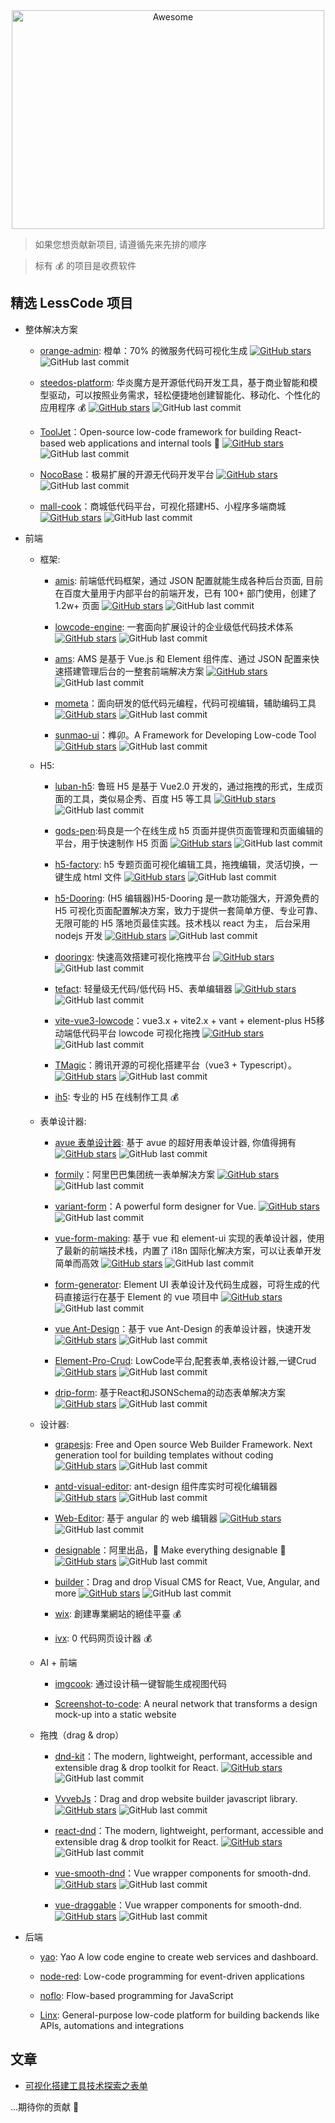 <div align="center">
  <img width="500" height="350" src="./logo.svg" alt="Awesome">
</div>

> 如果您想贡献新项目, 请遵循先来先排的顺序

> 标有 💰 的项目是收费软件

## 精选 LessCode 项目

- 整体解决方案

  - [orange-admin](https://gitee.com/orangeform/orange-admin): 橙单：70% 的微服务代码可视化生成 [![GitHub stars](https://img.shields.io/github/stars/orange-form/orange-admin)](https://github.com/orange-form/orange-admin) ![GitHub last commit](https://img.shields.io/github/last-commit/orange-form/orange-admin?label=%E6%9C%80%E5%90%8E%E6%9B%B4%E6%96%B0%E6%97%B6%E9%97%B4)

  - [steedos-platform](https://github.com/steedos/steedos-platform/): 华炎魔方是开源低代码开发工具，基于商业智能和模型驱动，可以按照业务需求，轻松便捷地创建智能化、移动化、个性化的应用程序 💰 [![GitHub stars](https://img.shields.io/github/stars/steedos/steedos-platform)](https://github.com/steedos/steedos-platform) ![GitHub last commit](https://img.shields.io/github/last-commit/steedos/steedos-platform?label=%E6%9C%80%E5%90%8E%E6%9B%B4%E6%96%B0%E6%97%B6%E9%97%B4)

  - [ToolJet](https://github.com/ToolJet/ToolJet)：Open-source low-code framework for building React-based web applications and internal tools 🚀 [![GitHub stars](https://img.shields.io/github/stars/ToolJet/ToolJet)](https://github.com/ToolJet/ToolJet) ![GitHub last commit](https://img.shields.io/github/last-commit/ToolJet/ToolJet?label=%E6%9C%80%E5%90%8E%E6%9B%B4%E6%96%B0%E6%97%B6%E9%97%B4)

  - [NocoBase](https://cn.nocobase.com/)：极易扩展的开源无代码开发平台 [![GitHub stars](https://img.shields.io/github/stars/nocobase/nocobase)](https://github.com/nocobase/nocobase) ![GitHub last commit](https://img.shields.io/github/last-commit/nocobase/nocobase?label=%E6%9C%80%E5%90%8E%E6%9B%B4%E6%96%B0%E6%97%B6%E9%97%B4)

  - [mall-cook](https://github.com/wangyuan389/mall-cook)：商城低代码平台，可视化搭建H5、小程序多端商城 [![GitHub stars](https://img.shields.io/github/stars/wangyuan389/mall-cook)](https://github.com/wangyuan389/mall-cook) ![GitHub last commit](https://img.shields.io/github/last-commit/wangyuan389/mall-cook?label=%E6%9C%80%E5%90%8E%E6%9B%B4%E6%96%B0%E6%97%B6%E9%97%B4)

- 前端

  - 框架:

    - [amis](https://github.com/baidu/amis): 前端低代码框架，通过 JSON 配置就能生成各种后台页面, 目前在百度大量用于内部平台的前端开发，已有 100+ 部门使用，创建了 1.2w+ 页面 [![GitHub stars](https://img.shields.io/github/stars/baidu/amis)](https://github.com/baidu/amis) ![GitHub last commit](https://img.shields.io/github/last-commit/baidu/amis?label=%E6%9C%80%E5%90%8E%E6%9B%B4%E6%96%B0%E6%97%B6%E9%97%B4)

    - [lowcode-engine](https://github.com/alibaba/lowcode-engine): 一套面向扩展设计的企业级低代码技术体系 [![GitHub stars](https://img.shields.io/github/stars/alibaba/lowcode-engine)](https://github.com/alibaba/lowcode-engine) ![GitHub last commit](https://img.shields.io/github/last-commit/alibaba/lowcode-engine?label=%E6%9C%80%E5%90%8E%E6%9B%B4%E6%96%B0%E6%97%B6%E9%97%B4)

    - [ams](https://github.com/vipshop/ams): AMS 是基于 Vue.js 和 Element 组件库、通过 JSON 配置来快速搭建管理后台的一整套前端解决方案 [![GitHub stars](https://img.shields.io/github/stars/vipshop/ams)](https://github.com/vipshop/ams) ![GitHub last commit](https://img.shields.io/github/last-commit/vipshop/ams?label=%E6%9C%80%E5%90%8E%E6%9B%B4%E6%96%B0%E6%97%B6%E9%97%B4)

    - [mometa](https://github.com/imcuttle/mometa)：面向研发的低代码元编程，代码可视编辑，辅助编码工具 [![GitHub stars](https://img.shields.io/github/stars/imcuttle/mometa)](https://github.com/imcuttle/mometa) ![GitHub last commit](https://img.shields.io/github/last-commit/imcuttle/mometa?label=%E6%9C%80%E5%90%8E%E6%9B%B4%E6%96%B0%E6%97%B6%E9%97%B4)

    - [sunmao-ui](https://github.com/smartxworks/sunmao-ui)：榫卯。A Framework for Developing Low-code Tool [![GitHub stars](https://img.shields.io/github/stars/smartxworks/sunmao-ui)](https://github.com/smartxworks/sunmao-ui) ![GitHub last commit](https://img.shields.io/github/last-commit/smartxworks/sunmao-ui?label=%E6%9C%80%E5%90%8E%E6%9B%B4%E6%96%B0%E6%97%B6%E9%97%B4)


  - H5:

    - [luban-h5](https://github.com/ly525/luban-h5): 鲁班 H5 是基于 Vue2.0 开发的，通过拖拽的形式，生成页面的工具，类似易企秀、百度 H5 等工具 [![GitHub stars](https://img.shields.io/github/stars/ly525/luban-h5)](https://github.com/ly525/luban-h5) ![GitHub last commit](https://img.shields.io/github/last-commit/vipshop/ams?label=%E6%9C%80%E5%90%8E%E6%9B%B4%E6%96%B0%E6%97%B6%E9%97%B4)
    
    - [gods-pen](https://github.com/ymm-tech/gods-pen):码良是一个在线生成 h5 页面并提供页面管理和页面编辑的平台，用于快速制作 H5 页面 [![GitHub stars](https://img.shields.io/github/stars/ymm-tech/gods-pen)](https://github.com/ymm-tech/gods-pen) ![GitHub last commit](https://img.shields.io/github/last-commit/ymm-tech/gods-pen?label=%E6%9C%80%E5%90%8E%E6%9B%B4%E6%96%B0%E6%97%B6%E9%97%B4)

    - [h5-factory](https://github.com/yangyuji/h5-factory): h5 专题页面可视化编辑工具，拖拽编辑，灵活切换，一键生成 html 文件 [![GitHub stars](https://img.shields.io/github/stars/yangyuji/h5-factory)](https://github.com/yangyuji/h5-factory) ![GitHub last commit](https://img.shields.io/github/last-commit/yangyuji/h5-factory?label=%E6%9C%80%E5%90%8E%E6%9B%B4%E6%96%B0%E6%97%B6%E9%97%B4)

    - [h5-Dooring](https://github.com/MrXujiang/h5-Dooring): (H5 编辑器)H5-Dooring 是一款功能强大，开源免费的 H5 可视化页面配置解决方案，致力于提供一套简单方便、专业可靠、无限可能的 H5 落地页最佳实践。技术栈以 react 为主， 后台采用 nodejs 开发 [![GitHub stars](https://img.shields.io/github/stars/MrXujiang/h5-Dooring)](https://github.com/MrXujiang/h5-Dooring) ![GitHub last commit](https://img.shields.io/github/last-commit/MrXujiang/h5-Dooring?label=%E6%9C%80%E5%90%8E%E6%9B%B4%E6%96%B0%E6%97%B6%E9%97%B4)

    - [dooringx](https://github.com/H5-Dooring/dooringx): 快速高效搭建可视化拖拽平台 [![GitHub stars](https://img.shields.io/github/stars/H5-Dooring/dooringx)](https://github.com/MrXujiangH5-Dooring/dooringx) ![GitHub last commit](https://img.shields.io/github/last-commit/H5-Dooring/dooringx?label=%E6%9C%80%E5%90%8E%E6%9B%B4%E6%96%B0%E6%97%B6%E9%97%B4)

    - [tefact](https://github.com/staringos/tefact): 轻量级无代码/低代码 H5、表单编辑器 [![GitHub stars](https://img.shields.io/github/stars/staringos/tefact)](https://github.com/staringos/tefact) ![GitHub last commit](https://img.shields.io/github/last-commit/staringos/tefact?label=%E6%9C%80%E5%90%8E%E6%9B%B4%E6%96%B0%E6%97%B6%E9%97%B4)

    - [vite-vue3-lowcode](https://github.com/buqiyuan/vite-vue3-lowcode)：vue3.x + vite2.x + vant + element-plus H5移动端低代码平台 lowcode 可视化拖拽 [![GitHub stars](https://img.shields.io/github/stars/buqiyuan/vite-vue3-lowcode)](https://github.com/buqiyuan/vite-vue3-lowcode) ![GitHub last commit](https://img.shields.io/github/last-commit/buqiyuan/vite-vue3-lowcode?label=%E6%9C%80%E5%90%8E%E6%9B%B4%E6%96%B0%E6%97%B6%E9%97%B4)

    - [TMagic](https://github.com/Tencent/tmagic-editor)：腾讯开源的可视化搭建平台（vue3 + Typescript）。 [![GitHub stars](https://img.shields.io/github/stars/Tencent/tmagic-editor)](https://github.com/Tencent/tmagic-editor) ![GitHub last commit](https://img.shields.io/github/last-commit/Tencent/tmagic-editor?label=%E6%9C%80%E5%90%8E%E6%9B%B4%E6%96%B0%E6%97%B6%E9%97%B4)

    - [ih5](http://www.ih5.cn/editor3): 专业的 H5 在线制作工具 💰

  - 表单设计器:

    - [avue 表单设计器](https://github.com/sscfaith/avue-form-design): 基于 avue 的超好用表单设计器, 你值得拥有 [![GitHub stars](https://img.shields.io/github/stars/sscfaith/avue-form-design)](https://github.com/sscfaith/avue-form-design)  ![GitHub last commit](https://img.shields.io/github/last-commit/sscfaith/avue-form-design?label=%E6%9C%80%E5%90%8E%E6%9B%B4%E6%96%B0%E6%97%B6%E9%97%B4)

    - [formily](https://github.com/alibaba/formily)：阿里巴巴集团统一表单解决方案 [![GitHub stars](https://img.shields.io/github/stars/alibaba/formily)](https://github.com/alibaba/formily) ![GitHub last commit](https://img.shields.io/github/last-commit/alibaba/formily?label=%E6%9C%80%E5%90%8E%E6%9B%B4%E6%96%B0%E6%97%B6%E9%97%B4)

    - [variant-form](https://github.com/vform666/variant-form)：A powerful form designer for Vue. [![GitHub stars](https://img.shields.io/github/stars/vform666/variant-form)](https://github.com/vform666/variant-form) ![GitHub last commit](https://img.shields.io/github/last-commit/vform666/variant-form?label=%E6%9C%80%E5%90%8E%E6%9B%B4%E6%96%B0%E6%97%B6%E9%97%B4)

    - [vue-form-making](https://github.com/GavinZhuLei/vue-form-making): 基于 vue 和 element-ui 实现的表单设计器，使用了最新的前端技术栈，内置了 i18n 国际化解决方案，可以让表单开发简单而高效 [![GitHub stars](https://img.shields.io/github/stars/GavinZhuLei/vue-form-making)](https://github.com/GavinZhuLei/vue-form-making) ![GitHub last commit](https://img.shields.io/github/last-commit/GavinZhuLei/vue-form-making?label=%E6%9C%80%E5%90%8E%E6%9B%B4%E6%96%B0%E6%97%B6%E9%97%B4)

    - [form-generator](https://github.com/JakHuang/form-generator): Element UI 表单设计及代码生成器，可将生成的代码直接运行在基于 Element 的 vue 项目中 [![GitHub stars](https://img.shields.io/github/stars/JakHuang/form-generator)](https://github.com/JakHuang/form-generator) ![GitHub last commit](https://img.shields.io/github/last-commit/JakHuang/form-generator?label=%E6%9C%80%E5%90%8E%E6%9B%B4%E6%96%B0%E6%97%B6%E9%97%B4)

    - [vue Ant-Design](https://github.com/Kchengz/k-form-design)：基于 vue Ant-Design 的表单设计器，快速开发 [![GitHub stars](https://img.shields.io/github/stars/Kchengz/k-form-design)](https://github.com/Kchengz/k-form-design) ![GitHub last commit](https://img.shields.io/github/last-commit/Kchengz/k-form-design?label=%E6%9C%80%E5%90%8E%E6%9B%B4%E6%96%B0%E6%97%B6%E9%97%B4)

    - [Element-Pro-Crud](https://github.com/BoBoooooo/Element-Pro-Crud): LowCode平台,配套表单,表格设计器,一键Crud [![GitHub stars](https://img.shields.io/github/stars/BoBoooooo/Element-Pro-Crud)](https://github.com/BoBoooooo/Element-Pro-Crud) ![GitHub last commit](https://img.shields.io/github/last-commit/BoBoooooo/Element-Pro-Crud?label=%E6%9C%80%E5%90%8E%E6%9B%B4%E6%96%B0%E6%97%B6%E9%97%B4)
 
    - [drip-form](https://github.com/JDFED/drip-form): 基于React和JSONSchema的动态表单解决方案 [![GitHub stars](https://img.shields.io/github/stars/JDFED/drip-form)](https://github.com/JDFED/drip-form) ![GitHub last commit](https://img.shields.io/github/last-commit/JDFED/drip-form?label=%E6%9C%80%E5%90%8E%E6%9B%B4%E6%96%B0%E6%97%B6%E9%97%B4)

  - 设计器:

    - [grapesjs](https://github.com/artf/grapesjs): Free and Open source Web Builder Framework. Next generation tool for building templates without coding [![GitHub stars](https://img.shields.io/github/stars/artf/grapesjs)](https://github.com/artf/grapesjs) ![GitHub last commit](https://img.shields.io/github/last-commit/artf/grapesjs?label=%E6%9C%80%E5%90%8E%E6%9B%B4%E6%96%B0%E6%97%B6%E9%97%B4)

    - [antd-visual-editor](https://github.com/xinyu198736/antd-visual-editor): ant-design 组件库实时可视化编辑器 [![GitHub stars](https://img.shields.io/github/stars/xinyu198736/antd-visual-editor)](https://github.com/xinyu198736/antd-visual-editor) ![GitHub last commit](https://img.shields.io/github/last-commit/xinyu198736/antd-visual-editor?label=%E6%9C%80%E5%90%8E%E6%9B%B4%E6%96%B0%E6%97%B6%E9%97%B4)

    - [Web-Editor](https://github.com/bojue/Web-Editor): 基于 angular 的 web 编辑器 [![GitHub stars](https://img.shields.io/github/stars/artf/grapesjs)](https://github.com/artf/grapesjs) ![GitHub last commit](https://img.shields.io/github/last-commit/artf/grapesjs?label=%E6%9C%80%E5%90%8E%E6%9B%B4%E6%96%B0%E6%97%B6%E9%97%B4)

    - [designable](https://github.com/alibaba/designable)：阿里出品，🧩 Make everything designable 🧩 [![GitHub stars](https://img.shields.io/github/stars/alibaba/designable)](https://github.com/alibaba/designable) ![GitHub last commit](https://img.shields.io/github/last-commit/alibaba/designable?label=%E6%9C%80%E5%90%8E%E6%9B%B4%E6%96%B0%E6%97%B6%E9%97%B4)
    
    - [builder](https://github.com/BuilderIO/builder)：Drag and drop Visual CMS for React, Vue, Angular, and more [![GitHub stars](https://img.shields.io/github/stars/BuilderIO/builder)](https://github.com/BuilderIO/builder) ![GitHub last commit](https://img.shields.io/github/last-commit/BuilderIO/builder?label=%E6%9C%80%E5%90%8E%E6%9B%B4%E6%96%B0%E6%97%B6%E9%97%B4)
    
    - [wix](https://wix.com): 創建專業網站的絕佳平臺 💰

    - [ivx](https://www.ivx.cn/): 0 代码网页设计器 💰

  - AI + 前端
    - [imgcook](https://github.com/taofed/imgcook): 通过设计稿一键智能生成视图代码

    - [Screenshot-to-code](https://github.com/emilwallner/Screenshot-to-code): A neural network that transforms a design mock-up into a static website

  - 拖拽（drag & drop）

    - [dnd-kit](https://github.com/clauderic/dnd-kit)：The modern, lightweight, performant, accessible and extensible drag & drop toolkit for React. [![GitHub stars](https://img.shields.io/github/stars/clauderic/dnd-kit)](https://github.com/clauderic/dnd-kit) ![GitHub last commit](https://img.shields.io/github/last-commit/clauderic/dnd-kit?label=%E6%9C%80%E5%90%8E%E6%9B%B4%E6%96%B0%E6%97%B6%E9%97%B4)

    - [VvvebJs](https://github.com/givanz/VvvebJs)：Drag and drop website builder javascript library. [![GitHub stars](https://img.shields.io/github/stars/givanz/VvvebJs)](https://github.com/givanz/VvvebJs) ![GitHub last commit](https://img.shields.io/github/last-commit/givanz/VvvebJs?label=%E6%9C%80%E5%90%8E%E6%9B%B4%E6%96%B0%E6%97%B6%E9%97%B4)

    - [react-dnd](https://github.com/react-dnd/react-dnd)：The modern, lightweight, performant, accessible and extensible drag & drop toolkit for React. [![GitHub stars](https://img.shields.io/github/stars/react-dnd/react-dnd)](https://github.com/react-dnd/react-dnd) ![GitHub last commit](https://img.shields.io/github/last-commit/react-dnd/react-dnd?label=%E6%9C%80%E5%90%8E%E6%9B%B4%E6%96%B0%E6%97%B6%E9%97%B4)

    - [vue-smooth-dnd](https://github.com/kutlugsahin/vue-smooth-dnd)：Vue wrapper components for smooth-dnd. [![GitHub stars](https://img.shields.io/github/stars/kutlugsahin/vue-smooth-dnd)](https://github.com/kutlugsahin/vue-smooth-dnd) ![GitHub last commit](https://img.shields.io/github/last-commit/kutlugsahin/vue-smooth-dnd?label=%E6%9C%80%E5%90%8E%E6%9B%B4%E6%96%B0%E6%97%B6%E9%97%B4)

    - [vue-draggable](https://github.com/Vivify-Ideas/vue-draggable)：Vue wrapper components for smooth-dnd. [![GitHub stars](https://img.shields.io/github/stars/Vivify-Ideas/vue-draggable)](https://github.com/Vivify-Ideas/vue-draggable) ![GitHub last commit](https://img.shields.io/github/last-commit/Vivify-Ideas/vue-draggable?label=%E6%9C%80%E5%90%8E%E6%9B%B4%E6%96%B0%E6%97%B6%E9%97%B4)


- 后端
  - [yao](https://github.com/YaoApp/yao): Yao A low code engine to create web services and dashboard.

  - [node-red](https://github.com/node-red/node-red): Low-code programming for event-driven applications

  - [noflo](https://github.com/noflo/noflo): Flow-based programming for JavaScript
  
  - [Linx](https://linx.software): General-purpose low-code platform for building backends like APIs, automations and integrations




## 文章

- [可视化搭建工具技术探索之表单](https://juejin.cn/post/6969404225713340423)


...期待你的贡献 💃
